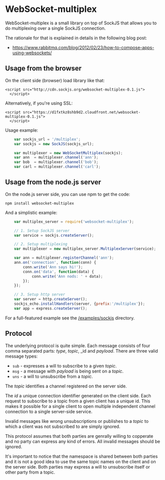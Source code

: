 
WebSocket-multiplex
===================

WebSocket-multiplex is a small library on top of SockJS that allows
you to do multiplexing over a single SockJS connection.

The rationale for that is explained in details in the following blog
post:

  * https://www.rabbitmq.com/blog/2012/02/23/how-to-compose-apps-using-websockets/


Usage from the browser
----------------------

On the client side (browser) load library like that:

    <script src="http://cdn.sockjs.org/websocket-multiplex-0.1.js">
      </script>

Alternatively, if you're using SSL:

    <script src="https://d1fxtkz8shb9d2.cloudfront.net/websocket-multiplex-0.1.js">
      </script>

Usage example:

```javascript
    var sockjs_url = '/multiplex';
    var sockjs = new SockJS(sockjs_url);

    var multiplexer = new WebSocketMultiplex(sockjs);
    var ann  = multiplexer.channel('ann');
    var bob  = multiplexer.channel('bob');
    var carl = multiplexer.channel('carl');
```

Usage from the node.js server
-----------------------------

On the node.js server side, you can use npm to get the code:

    npm install websocket-multiplex

And a simplistic example:

```javascript
    var multiplex_server = require('websocket-multiplex');

    // 1. Setup SockJS server
    var service = sockjs.createServer();

    // 2. Setup multiplexing
    var multiplexer = new multiplex_server.MultiplexServer(service);

    var ann = multiplexer.registerChannel('ann');
    ann.on('connection', function(conn) {
        conn.write('Ann says hi!');
        conn.on('data', function(data) {
            conn.write('Ann nods: ' + data);
        });
    });

    // 3. Setup http server
    var server = http.createServer();
    sockjs_echo.installHandlers(server, {prefix:'/multiplex'});
    var app = express.createServer();
```

For a full-featured example see the
[/examples/sockjs](https://github.com/sockjs/websocket-multiplex/tree/master/examples/sockjs)
directory.


Protocol
--------

The underlying protocol is quite simple. Each message consists of
four comma separated parts: _type_, _topic_, _id and _payload_. There are
three valid message types:

 * `sub` - expresses a will to subscribe to a given _topic_.
 * `msg` - a message with _payload_ is being sent on a _topic_.
 * `uns` - a will to unsubscribe from a _topic_.

The _topic_ identifies a channel registered on the server side.

The _id_ a unique connection identifier generated on the client side. Each 
request to subscribe to a topic from a given client has a unique id.
This makes it possible for a single client to open multiple independent
channel connection to a single server-side service.

Invalid messages like wrong unsubscriptions or publishes to a _topic_
to which a client was not subscribed to are simply ignored.

This protocol assumes that both parties are genrally willing to
copperate and no party can express any kind of errors. All invalid
messages should be ignored.

It's important to notice that the namespace is shared between both
parties and it is not a good idea to use the same topic names on the
client and on the server side. Both parties may express a will to
unsubscribe itself or other party from a topic.
